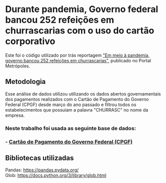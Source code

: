 # Durante pandemia, Governo federal bancou 252 refeições em churrascarias com o uso do cartão corporativo
Este foi o código utilizado por trás reportagem ["Em meio à pandemia, governo bancou 252 refeições em churrascarias"](https://www.metropoles.com/brasil/em-meio-a-pandemia-governo-bancou-252-refeicoes-em-churrascarias), publicado no Portal Metrópoles.

## Metodologia

Esse análise de dados utilizou utilizando os dados abertos governamentais dos pagamentos realizados com o Cartão de Pagamento do Governo Federal (CPGF) desde março do ano passado e filtrou todos os estabelecimentos que possuiam a palavra "CHURRASC" no nome da empresa.

### Neste trabalho foi usada as seguinte base de dados:
### - [Cartão de Pagamento do Governo Federal (CPGF)](http://www.portaldatransparencia.gov.br/download-de-dados/cpgf) 

## Bibliotecas utilizadas

Pandas: https://pandas.pydata.org/  
Glob: https://docs.python.org/3/library/glob.html
